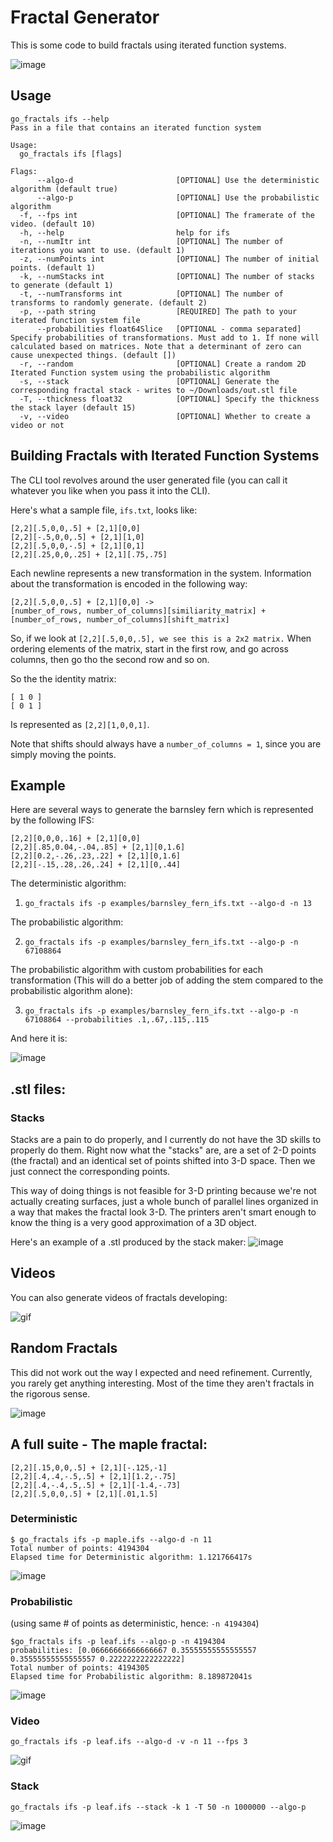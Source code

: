 # Fractal Generator

This is some code to build fractals using iterated function systems.

![image](./examples/images/example.png)

## Usage

```
go_fractals ifs --help
Pass in a file that contains an iterated function system

Usage:
  go_fractals ifs [flags]

Flags:
      --algo-d                       [OPTIONAL] Use the deterministic algorithm (default true)
      --algo-p                       [OPTIONAL] Use the probabilistic algorithm
  -f, --fps int                      [OPTIONAL] The framerate of the video. (default 10)
  -h, --help                         help for ifs
  -n, --numItr int                   [OPTIONAL] The number of iterations you want to use. (default 1)
  -z, --numPoints int                [OPTIONAL] The number of initial points. (default 1)
  -k, --numStacks int                [OPTIONAL] The number of stacks to generate (default 1)
  -t, --numTransforms int            [OPTIONAL] The number of transforms to randomly generate. (default 2)
  -p, --path string                  [REQUIRED] The path to your iterated function system file
      --probabilities float64Slice   [OPTIONAL - comma separated] Specify probabilities of transformations. Must add to 1. If none will calculated based on matrices. Note that a determinant of zero can cause unexpected things. (default [])
  -r, --random                       [OPTIONAL] Create a random 2D Iterated Function system using the probabilistic algorithm
  -s, --stack                        [OPTIONAL] Generate the corresponding fractal stack - writes to ~/Downloads/out.stl file
  -T, --thickness float32            [OPTIONAL] Specify the thickness the stack layer (default 15)
  -v, --video                        [OPTIONAL] Whether to create a video or not
```

## Building Fractals with Iterated Function Systems

The CLI tool revolves around the user generated file (you can call it whatever you like when you pass it into the CLI).

Here's what a sample file, `ifs.txt`, looks like:
```
[2,2][.5,0,0,.5] + [2,1][0,0]
[2,2][-.5,0,0,.5] + [2,1][1,0]
[2,2][.5,0,0,-.5] + [2,1][0,1]
[2,2][.25,0,0,.25] + [2,1][.75,.75]
```

Each newline represents a new transformation in the system. Information about the transformation is encoded in the following way:

```
[2,2][.5,0,0,.5] + [2,1][0,0] ->
[number_of_rows, number_of_columns][similiarity_matrix] + [number_of_rows, number_of_columns][shift_matrix]
```

So, if we look at `[2,2][.5,0,0,.5], we see this is a 2x2 matrix.` When ordering elements of the matrix, start in the first row, and go across columns, then go tho the second row and so on.

So the the identity matrix:
```
[ 1 0 ]
[ 0 1 ]
```

Is represented as `[2,2][1,0,0,1]`.

Note that shifts should always have a `number_of_columns = 1`, since you are simply moving the points.

## Example

Here are several ways to generate the barnsley fern which is represented by the following IFS:

```
[2,2][0,0,0,.16] + [2,1][0,0]
[2,2][.85,0.04,-.04,.85] + [2,1][0,1.6]
[2,2][0.2,-.26,.23,.22] + [2,1][0,1.6]
[2,2][-.15,.28,.26,.24] + [2,1][0,.44]
```

The deterministic algorithm:
1) `go_fractals ifs -p examples/barnsley_fern_ifs.txt --algo-d -n 13`

The probabilistic algorithm:

2) `go_fractals ifs -p examples/barnsley_fern_ifs.txt --algo-p -n 67108864`

The probabilistic algorithm with custom probabilities for each transformation (This will do a better job of adding the stem compared to the probabilistic algorithm alone):

3) `go_fractals ifs -p examples/barnsley_fern_ifs.txt --algo-p -n 67108864 --probabilities .1,.67,.115,.115`

And here it is:

![image](./examples/images/barnsley_fern.png)


## .stl files:

### Stacks

Stacks are a pain to do properly, and I currently do not have the 3D skills to properly do them.
Right now what the "stacks" are, are a set of 2-D points (the fractal) and an identical set of points shifted into 3-D space.
Then we just connect the corresponding points.

This way of doing things is not feasible for 3-D printing because we're not actually creating surfaces, just a whole bunch of parallel lines organized in a way that makes the fractal look 3-D. The printers aren't smart enough to know the thing is a very good approximation of a 3D object.

Here's an example of a .stl produced by the stack maker:
![image](./examples/images/stack/stack.png)


## Videos

You can also generate videos of fractals developing:

![gif](./examples/images/example.gif)

## Random Fractals

This did not work out the way I expected and need refinement. Currently, you rarely get anything interesting.
Most of the time they aren't fractals in the rigorous sense.

![image](./examples/images/random_fractal.png)


## A full suite - The maple fractal:
```
[2,2][.15,0,0,.5] + [2,1][-.125,-1]
[2,2][.4,.4,-.5,.5] + [2,1][1.2,-.75]
[2,2][.4,-.4,.5,.5] + [2,1][-1.4,-.73]
[2,2][.5,0,0,.5] + [2,1][.01,1.5]
```

### Deterministic
```
$ go_fractals ifs -p maple.ifs --algo-d -n 11
Total number of points: 4194304
Elapsed time for Deterministic algorithm: 1.121766417s
```
![image](./examples/maple/maple_deterministic.png)

### Probabilistic
(using same # of points as deterministic, hence: `-n 4194304`)
```
$go_fractals ifs -p leaf.ifs --algo-p -n 4194304
probabilities: [0.06666666666666667 0.35555555555555557 0.35555555555555557 0.2222222222222222]
Total number of points: 4194305
Elapsed time for Probabilistic algorithm: 8.189872041s
```
![image](./examples/maple/maple_probabilistic.png)

### Video
```
go_fractals ifs -p leaf.ifs --algo-d -v -n 11 --fps 3
```
![gif](./examples/maple/maple_video.gif)

### Stack
```
go_fractals ifs -p leaf.ifs --stack -k 1 -T 50 -n 1000000 --algo-p
```
![image](./examples/maple/maple_stack.png)